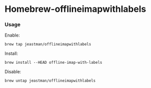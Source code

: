 # Homebrew-offlineimapwithlabels
### Usage
Enable:

    brew tap jeastman/offlineimapwithlabels

Install:

    brew install --HEAD offline-imap-with-labels

Disable:

    brew untap jeastman/offlineimapwithlabels

